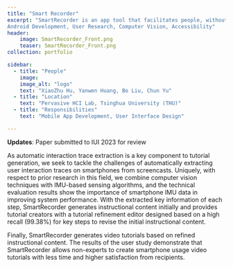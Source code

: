 ```yaml
---
title: "Smart Recorder"
excerpt: "SmartRecorder is an app tool that facilitates people, without video editing skills, creating video tutorials for smartphone interaction tasks. 
Android Development, User Research, Computer Vision, Accessibility"
header: 
    image: SmartRecorder_Front.png
    teaser: SmartRecorder_Front.png
collection: portfolio

sidebar:
  - title: "People"
    image: 
    image_alt: "logo"
    text: "XiaoZhu Hu, Yanwen Huang, Bo Liu, Chun Yu"
  - title: "Location"
    text: "Pervasive HCI Lab, Tsinghua University (THU)"
  - title: "Responsibilities"
    text: "Mobile App Development, User Interface Design"

---
```



**Updates**: Paper submitted to IUI 2023 for review


As automatic interaction trace extraction is a key component to tutorial generation, we seek to tackle the challenges of automatically extracting user interaction traces on smartphones from screencasts. Uniquely, with respect to prior research in this field, we combine computer vision techniques with IMU-based sensing algorithms, and the technical evaluation results show the importance of smartphone IMU data in improving system performance. With the extracted key information of each step, SmartRecorder generates instructional content initially and provides tutorial creators with a tutorial refinement editor designed based on a high recall (99.38%) for key steps to revise the initial instructional content. 

Finally, SmartRecorder generates video tutorials based on refined instructional content. The results of the user study demonstrate that SmartRecorder allows non-experts to create smartphone usage video tutorials with less time and higher satisfaction from recipients.

